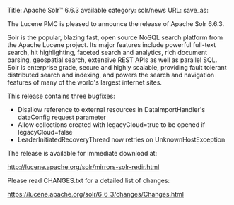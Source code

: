 Title: Apache Solr™ 6.6.3 available
category: solr/news
URL: 
save_as: 

The Lucene PMC is pleased to announce the release of Apache Solr 6.6.3.

Solr is the popular, blazing fast, open source NoSQL search platform from the
Apache Lucene project. Its major features include powerful full-text search,
hit highlighting, faceted search and analytics, rich document parsing,
geospatial search, extensive REST APIs as well as parallel SQL. Solr is
enterprise grade, secure and highly scalable, providing fault tolerant
distributed search and indexing, and powers the search and navigation features
of many of the world's largest internet sites.

This release contains three bugfixes:

 * Disallow reference to external resources in DataImportHandler's dataConfig request parameter
 * Allow collections created with legacyCloud=true to be opened if legacyCloud=false
 * LeaderInitiatedRecoveryThread now retries on UnknownHostException

The release is available for immediate download at:

  <http://lucene.apache.org/solr/mirrors-solr-redir.html>

Please read CHANGES.txt for a detailed list of changes:

  <https://lucene.apache.org/solr/6_6_3/changes/Changes.html>

